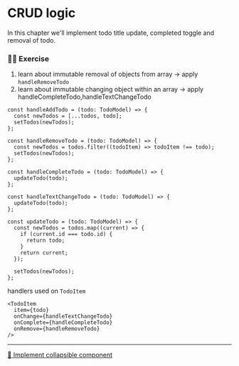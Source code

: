 # CRUD logic

In this chapter we'll implement todo title update, completed toggle and removal of todo.

### 🙇‍♀️ Exercise

1. learn about immutable removal of objects from array -> apply `handleRemoveTodo`
1. learn about immutable changing object within an array -> apply handleCompleteTodo,handleTextChangeTodo

```tsx
const handleAddTodo = (todo: TodoModel) => {
  const newTodos = [...todos, todo];
  setTodos(newTodos);
};

const handleRemoveTodo = (todo: TodoModel) => {
  const newTodos = todos.filter((todoItem) => todoItem !== todo);
  setTodos(newTodos);
};

const handleCompleteTodo = (todo: TodoModel) => {
  updateTodo(todo);
};

const handleTextChangeTodo = (todo: TodoModel) => {
  updateTodo(todo);
};

const updateTodo = (todo: TodoModel) => {
  const newTodos = todos.map((current) => {
    if (current.id === todo.id) {
      return todo;
    }
    return current;
  });

  setTodos(newTodos);
};
```

handlers used on `TodoItem`

```tsx
<TodoItem
  item={todo}
  onChange={handleTextChangeTodo}
  onComplete={handleCompleteTodo}
  onRemove={handleRemoveTodo}
/>
```

---

[🚀 Implement collapsible component](./9-collapsible-component.md)
